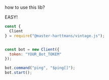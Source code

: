how to use this lib?

EASY!
```js
const {
  Client
} = require("@master-harttmans/vintage.js");


const bot = new Client({
  token: "YOUR_Bot_TOKEM"
});

bot.command("ping", "$ping[]");
bot.start();
```